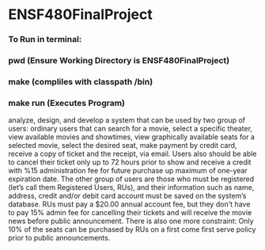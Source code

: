 # ENSF480FinalProject

### To Run in terminal:

### pwd (Ensure Working Directory is ENSF480FinalProject)

### make (compliles with classpath /bin)

### make run (Executes Program)

analyze, design, and develop a system that can be used by two
group of users: ordinary users that can search for a movie, select a specific theater, view
available movies and showtimes, view graphically available seats for a selected movie, select the
desired seat, make payment by credit card, receive a copy of ticket and the receipt, via email.
Users also should be able to cancel their ticket only up to 72 hours prior to show and receive a
credit with %15 administration fee for future purchase up maximum of one-year expiration date.
The other group of users are those who must be registered (let’s call them Registered Users,
RUs), and their information such as name, address, credit and/or debit card account must be
saved on the system’s database. RUs must pay a $20.00 annual account fee, but they don't have
to pay 15% admin fee for cancelling their tickets and will receive the movie news before public
announcement. There is also one more constraint: Only 10% of the seats can be purchased by
RUs on a first come first serve policy prior to public announcements.
